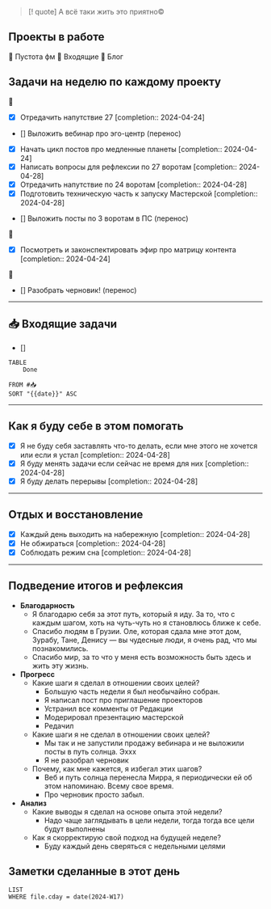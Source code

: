 > [! quote] А всё таки жить это приятно©
> 
## Проекты в работе
🔴 Пустота фм
🔴 Входящие 
🔴 Блог

## Задачи на неделю по каждому проекту
🔴
- [x] Отредачить напутствие 27  [completion:: 2024-04-24]
- [] Выложить вебинар про эго-центр (перенос)
- [x] Начать цикл постов про медленные планеты  [completion:: 2024-04-24]
- [x] Написать вопросы для рефлексии по 27 воротам  [completion:: 2024-04-28]
- [x] Отредачить напутствие по 24 воротам  [completion:: 2024-04-28]
- [x] Подготовить техническую часть к запуску Мастерской  [completion:: 2024-04-28]
- [] Выложить посты по 3 воротам в ПС (перенос) 

🔴
- [x] Посмотреть и законспектировать эфир про матрицу контента  [completion:: 2024-04-24]

🔴
- [] Разобрать черновик! (перенос) 
---
## 📥 Входящие задачи
- [] 



```dataview
TABLE
	Done
	
FROM #📥
SORT "{{date}}" ASC
```
---
## Как я буду себе в этом помогать
- [x] Я не буду себя заставлять что-то делать, если мне этого не хочется или если я устал  [completion:: 2024-04-28]
- [x] Я буду менять задачи если сейчас не время для них  [completion:: 2024-04-28]
- [x] Я буду делать перерывы  [completion:: 2024-04-28]

---
## Отдых и восстановление
- [x] Каждый день выходить на набережную  [completion:: 2024-04-28]
- [x] Не обжираться  [completion:: 2024-04-28]
- [x] Соблюдать режим сна  [completion:: 2024-04-28]

---
## Подведение итогов и рефлексия
- **Благодарность**
	- Я благодарю себя за этот путь, который я иду. За то, что с каждым шагом, хоть на чуть-чуть но я становлюсь ближе к себе.
	- Спасибо людям в Грузии. Оле, которая сдала мне этот дом, Зурабу, Тане, Денису — вы чудесные люди, я очень рад, что мы познакомились.
	- Спасибо мир, за то что у меня есть возможность быть здесь и жить эту жизнь.
- **Прогресс**
	- Какие шаги я сделал в отношении своих целей?
		- Большую часть недели я был необычайно собран. 
		- Я написал пост про приглашение проекторов
		- Устранил все комменты от Редакции
		- Модерировал презентацию мастерской
		- Редачил 
	- Какие шаги я не сделал в отношении своих целей?
		- Мы так и не запустили продажу вебинара и не выложили посты в путь солнца. Эххх
		- Я не разобрал черновик
	- Почему, как мне кажется, я избегал этих шагов?
		- Веб и путь солнца перенесла Мирра, я периодически ей об этом напоминаю. Всему свое время.
		- Про черновик просто забыл.
- **Анализ**
	- Какие выводы я сделал на основе опыта этой недели?
		- Надо чаще заглядывать в цели недели, тогда тогда все цели будут выполнены
	- Как я скорректирую свой подход на будущей неделе?
		- Буду каждый день сверяться с недельными целями


## Заметки сделанные в этот день
```dataview
LIST
WHERE file.cday = date(2024-W17)
```
